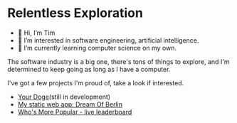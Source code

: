 # Relentless Exploration
- 👋   Hi, I’m Tim
- 👀   I’m interested in software engineering, artificial intelligence.
- 🌱   I’m currently learning computer science on my own.

The software industry is a big one, there's tons of things to explore, and I'm determined to keep going as long as I have a computer.

I've got a few projects I'm proud of, take a look if interested.

- [Your Doge](https://github.com/RelentlessExploration/Your-Doge)(still in development)
- [My static web app: Dream Of Berlin](https://dream-of-berlin.netlify.app/)
- [Who's More Popular - live leaderboard](https://whosmorepopular.netlify.app/)

